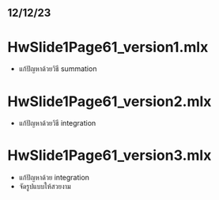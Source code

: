 12/12/23
-------
# HwSlide1Page61_version1.mlx
- แก้ปัญหาด้วยวิธี summation

# HwSlide1Page61_version2.mlx
- แก้ปัญหาด้วยวิธี integration  

# HwSlide1Page61_version3.mlx
- แก้ปัญหาด้วย integration
- จัดรูปแบบให้สวยงาม

